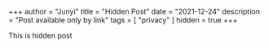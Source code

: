 +++
author = "Junyi"
title = "Hidden Post"
date = "2021-12-24"
description = "Post available only by link"
tags = [
    "privacy"
]
hidden = true
+++

This is hidden post